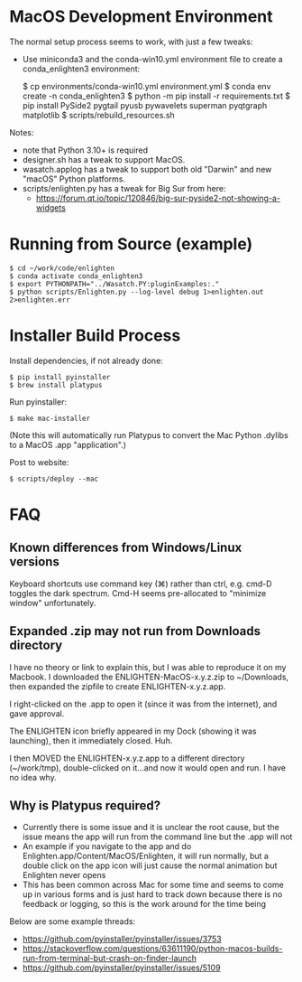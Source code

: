 # MacOS Development Environment

The normal setup process seems to work, with just a few tweaks:

- Use miniconda3 and the conda-win10.yml environment file to create a conda_enlighten3 environment:

    $ cp environments/conda-win10.yml environment.yml
    $ conda env create -n conda_enlighten3
    $ python -m pip install -r requirements.txt
    $ pip install PySide2 pygtail pyusb pywavelets superman pyqtgraph matplotlib
    $ scripts/rebuild_resources.sh

Notes:

- note that Python 3.10+ is required
- designer.sh has a tweak to support MacOS.
- wasatch.applog has a tweak to support both old "Darwin" and new "macOS" Python platforms.
- scripts/enlighten.py has a tweak for Big Sur from here:
    - https://forum.qt.io/topic/120846/big-sur-pyside2-not-showing-a-widgets

# Running from Source (example)

    $ cd ~/work/code/enlighten
    $ conda activate conda_enlighten3
    $ export PYTHONPATH="../Wasatch.PY:pluginExamples:."
    $ python scripts/Enlighten.py --log-level debug 1>enlighten.out 2>enlighten.err
    
# Installer Build Process

Install dependencies, if not already done:

    $ pip install pyinstaller
    $ brew install platypus

Run pyinstaller:

    $ make mac-installer

(Note this will automatically run Platypus to convert the Mac Python .dylibs to 
a MacOS .app "application".)

Post to website:

    $ scripts/deploy --mac

# FAQ

## Known differences from Windows/Linux versions

Keyboard shortcuts use command key (⌘) rather than ctrl, e.g. cmd-D toggles the 
dark spectrum. Cmd-H seems pre-allocated to "minimize window" unfortunately.

## Expanded .zip may not run from Downloads directory

I have no theory or link to explain this, but I was able to reproduce it on my 
Macbook. I downloaded the ENLIGHTEN-MacOS-x.y.z.zip to ~/Downloads, then expanded
the zipfile to create ENLIGHTEN-x.y.z.app.

I right-clicked on the .app to open it (since it was from the internet), and gave
approval.

The ENLIGHTEN icon briefly appeared in my Dock (showing it was launching), then
it immediately closed.  Huh.

I then MOVED the ENLIGHTEN-x.y.z.app to a different directory (~/work/tmp),
double-clicked on it...and now it would open and run.  I have no idea why.

## Why is Platypus required?

- Currently there is some issue and it is unclear the root cause, but the 
  issue means the app will run from the command line but the .app will not
- An example if you navigate to the app and do Enlighten.app/Content/MacOS/Enlighten, 
  it will run normally, but a double click on the app icon will just cause the 
  normal animation but Enlighten never opens
- This has been common across Mac for some time and seems to come up in various 
  forms and is just hard to track down because there is no feedback or logging, 
  so this is the work around for the time being

Below are some example threads:

- https://github.com/pyinstaller/pyinstaller/issues/3753
- https://stackoverflow.com/questions/63611190/python-macos-builds-run-from-terminal-but-crash-on-finder-launch
- https://github.com/pyinstaller/pyinstaller/issues/5109
